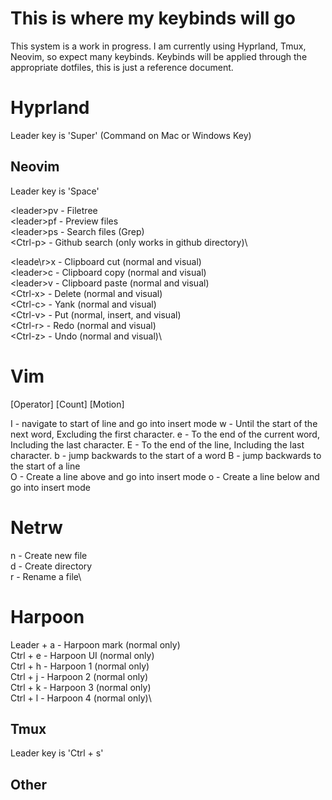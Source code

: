 # This is where my keybinds will go

This system is a work in progress. I am currently using Hyprland, Tmux, Neovim, so expect many keybinds.
Keybinds will be applied through the appropriate dotfiles, this is just a reference document.

# Hyprland
Leader key is 'Super' (Command on Mac or Windows Key)

## Neovim
Leader key is 'Space'

\<leader\>pv    - Filetree\
\<leader\>pf    - Preview files\
\<leader\>ps    - Search files 	    (Grep)\
\<Ctrl-p\>      - Github search 	(only works in github directory)\

\<leade\r>x     - Clipboard cut 	(normal and visual)\
\<leader\>c     - Clipboard copy	(normal and visual)\
\<leader\>v     - Clipboard paste	(normal and visual)\
\<Ctrl-x\> 	    - Delete		    (normal and visual)\
\<Ctrl-c\> 	    - Yank		        (normal and visual)\
\<Ctrl-v\> 	    - Put		        (normal, insert, and visual)\
\<Ctrl-r\>	    - Redo		        (normal and visual)\
\<Ctrl-z\> 	    - Undo		        (normal and visual)\

# Vim
[Operator] [Count] [Motion]

I   - navigate to start of line and go into insert mode
w 	- Until the start of the next word, Excluding the first character.
e 	- To the end of the current word, Including the last character.
E 	- To the end of the line, Including the last character.
b   - jump backwards to the start of a word 
B   - jump backwards to the start of a line   
O   - Create a line above and go into insert mode
o   - Create a line below and go into insert mode

# Netrw
n  	   - Create new file\
d  	   - Create directory\
r 	   - Rename a file\

# Harpoon
Leader + a      - Harpoon mark	(normal only)\
Ctrl + e        - Harpoon UI	(normal only)\
Ctrl + h 	    - Harpoon 1		(normal only)\
Ctrl + j 	    - Harpoon 2		(normal only)\
Ctrl + k 	    - Harpoon 3		(normal only)\
Ctrl + l 	    - Harpoon 4		(normal only)\


## Tmux
Leader key is 'Ctrl + s'

## Other

